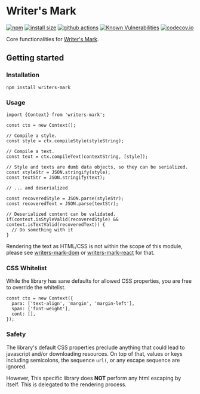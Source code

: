 # Writer's Mark

[![npm](https://badgen.net/npm/v/writers-mark)](https://www.npmjs.com/package/writers-mark)
[![install size](https://packagephobia.com/badge?p=writers-mark)](https://packagephobia.com/result?p=writers-mark)
[![github actions](https://github.com/writers-mark/writers-mark-ts/workflows/Tests/badge.svg)](https://github.com/writers-mark/writers-mark-ts/actions)
[![Known Vulnerabilities](https://snyk.io/test/github/writers-mark/writers-mark-ts/badge.svg?targetFile=package.json)](https://snyk.io/test/github/writers-mark/writers-mark-ts?targetFile=package.json)
[![codecov.io](https://codecov.io/github/writers-mark/writers-mark-ts/coverage.svg?branch=master)](https://codecov.io/github/writers-mark/writers-mark-ts?branch=master)

Core functionalities for [Writer's Mark](https://github.com/writers-mark/writers-mark).

## Getting started

### Installation

```
npm install writers-mark
```

### Usage
```
import {Context} from 'writers-mark';

const ctx = new Context();

// Compile a style.
const style = ctx.compileStyle(styleString);

// Compile a text.
const text = ctx.compileText(contextString, [style]);

// Style and texts are dumb data objects, so they can be serialized.
const styleStr = JSON.stringify(style);
const textStr = JSON.stringify(text);

// ... and deserialized

const recoveredStyle = JSON.parse(styleStr);
const recoveredText = JSON.parse(textStr);

// Deserialized content can be validated.
if(context.isStyleValid(recoveredStyle) && context.isTextValid(recoveredText)) {
  // Do something with it
}
```

Rendering the text as HTML/CSS is not within the scope of this module, please see [writers-mark-dom](https://github.com/writers-mark/writers-mark-dom) or [writers-mark-react](https://github.com/writers-mark/writers-mark-react) for that.

### CSS Whitelist

While the library has sane defaults for allowed CSS properties, you are free to override the whitelist.

```
const ctx = new Context({
  para: ['text-align', 'margin', 'margin-left'],
  span: ['font-weight'],
  cont: [],
});
```

### Safety

The library's default CSS properties preclude anything that could lead to javascript and/or downloading resources. On top of that, values or keys including semicolons, the sequence `url(`, or any escape sequence are ignored.

However, This specific library does **NOT** perform any html escaping by itself. This is delegated to the rendering process.
